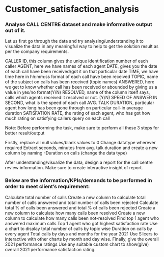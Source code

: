 # Customer_satisfaction_analysis


### Analyse CALL CENTRE dataset and make informative output out of it. 

Let us first go through the data and try analysing/understanding it to visualize the data in any meaningful way to help to get the solution result as per the company requirements.

CALLER ID, this column gives the unique identification number of each caller
AGENT, here we have names of each agent 
DATE, gives you the date of each call have been received/got it on that particular date
TIME, we have time here in hh:mm:ss format of each call have been received
TOPIC, name of the subject on calls has been received (topic names)
ANSWERED, here we get to know whether call has been received or abounded by giving us a value in yes/no format(Y/N) 
RESOLVED, name of the column itself says, calls which agents received it resolved or not. (Y/N)
SPEED OF ANSWER IN SECOND, what is the speed of each call
AVG. TALK DURATION, particular agent how long has been gone through on particular call-in average duration
SATISFATION RATE, the rating of each agent, who has got how much rating on satisfying callers query on each call




Note: Before performing the task, make sure to perform all these 3 steps for better result/output

Firstly, replace all null values/blank values to 0
Change datatype wherever required 
Extract seconds, minutes from avg. talk duration and create a new column by naming -Duration on calls (change the data type)




After understanding/visualize the data, design a report for the call centre review information. Make sure to create interactive insight of report.

### Below are the information/KPIs/demands to be performed in order to meet client’s requirement:

Calculate total number of calls
Create a new column to calculate total number of calls answered and total number of calls been rejected
Calculate total % of calls been answered and total % of calls been rejected
Create a new column to calculate how many calls been resolved 
Create a new column to calculate how many calls been not-resolved 
Find top 1 agent who answered maximum calls
Top 1 agent who got highest satisfaction rate
Use a chart to display total number of calls by topic wise
Duration on calls by every agent
Total calls by days and months for the year 2021
Use Slicers to interactive with other charts by month and day wise.
Finally, give the overall 2021 performance ratings 
Use any suitable custom chart to show(give) overall 2021 performance satisfaction rating. 
    
